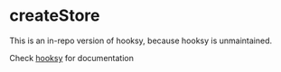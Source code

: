 # createStore

This is an in-repo version of hooksy, because hooksy is unmaintained.

Check [hooksy](https://github.com/pie6k/hooksy) for documentation